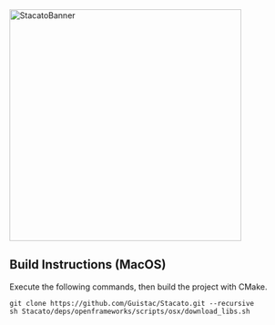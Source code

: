 <img width="407" alt="StacatoBanner" src="https://user-images.githubusercontent.com/42607186/159329357-e85d3a01-0044-4a98-aef5-efd307d0d704.png">

## Build Instructions (MacOS)

Execute the following commands, then build the project with CMake.

```
git clone https://github.com/Guistac/Stacato.git --recursive
sh Stacato/deps/openframeworks/scripts/osx/download_libs.sh
```

